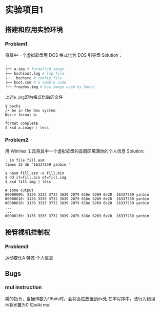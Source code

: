 # 实验项目1
## 搭建和应用实验环境
### Problem1
将其中一个虚拟软盘用 DOS 格式化为 DOS 引导盘
Solution：
``` python
.
├── a.img # formatted image
├── bochsout.log # log file
├── .bochsrc # config file
├── boot.com # a sample code
└── freedos.img # Dos image used by bochs
```
上述`a.img`即为格式化后的文件
``` shell
$ bochs
// be in the Dos system
Dos:> format b:
...
format complete
$ xxd a.image | less
```
### Problem2
用 WinHex 工具将其中一个虚拟软盘的首扇区填满你的个人信息
Solution:
``` x86/asm
; in file fill.asm
times 32 db "16337269 yanbin "
```
``` shell
$ nasm fill.asm -o fill.bin
$ dd if=fill.bin of=fill.img
$ xxd fill.img | less
```
```
# some output
00000000: 3136 3333 3732 3639 2079 616e 6269 6e20  16337269 yanbin
00000010: 3136 3333 3732 3639 2079 616e 6269 6e20  16337269 yanbin
00000020: 3136 3333 3732 3639 2079 616e 6269 6e20  16337269 yanbin
...
...
000001f0: 3136 3333 3732 3639 2079 616e 6269 6e20  16337269 yanbin
```

## 接管裸机控制权
### Problem3
运动变化A
特效
个人信息

## Bugs
### mul instruction
乘的指令，当操作数为16bits时，会将高位放置到dx处
在本程序中，该行为错误地将dl置为0
见wiki mul